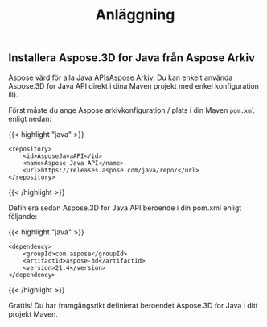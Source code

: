 ﻿---
title: Anläggning
type: docs
weight: 50
url: /sv/java/installation/
description: Aspose värd alla Java APIs på Aspose arkiv. Du kan enkelt använda Aspose.3D for Java API direkt i dina Maven projekt med enkel konfiguration iii).
---
## **Installera Aspose.3D for Java från Aspose Arkiv**
Aspose värd för alla Java APIs[Aspose Arkiv](https://releases.aspose.com/java/repo/com/aspose/aspose-3d/). Du kan enkelt använda Aspose.3D for Java API direkt i dina Maven projekt med enkel konfiguration iii).

Först måste du ange Aspose arkivkonfiguration / plats i din Maven `pom.xml` enligt nedan:

{{< highlight "java" >}}

 <repositories>

    <repository>
        <id>AsposeJavaAPI</id>
        <name>Aspose Java API</name>
        <url>https://releases.aspose.com/java/repo/</url>
    </repository>

</repositories>

{{< /highlight >}}

Definiera sedan Aspose.3D for Java API beroende i din pom.xml enligt följande:

{{< highlight "java" >}}

 <dependencies>

    <dependency>
        <groupId>com.aspose</groupId>
        <artifactId>aspose-3d</artifactId>
        <version>21.4</version>
    </dependency>

</dependencies>

{{< /highlight >}}

Grattis! Du har framgångsrikt definierat beroendet Aspose.3D for Java i ditt projekt Maven.
